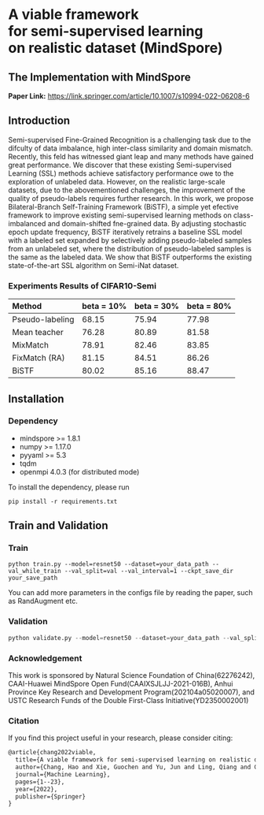 # A viable framework for semi‑supervised learning on realistic dataset (MindSpore)


## The Implementation with MindSpore

**Paper Link:**   https://link.springer.com/article/10.1007/s10994-022-06208-6

## Introduction
Semi-supervised Fine-Grained Recognition is a challenging task due to the difculty of 
data imbalance, high inter-class similarity and domain mismatch. Recently, this feld has 
witnessed giant leap and many methods have gained great performance. We discover that 
these existing Semi-supervised Learning (SSL) methods achieve satisfactory performance 
owe to the exploration of unlabeled data. However, on the realistic large-scale datasets, 
due to the abovementioned challenges, the improvement of the quality of pseudo-labels 
requires further research. In this work, we propose Bilateral-Branch Self-Training Framework (BiSTF), a simple yet efective framework to improve existing semi-supervised learning methods on class-imbalanced and domain-shifted fne-grained data. By adjusting stochastic epoch update frequency, BiSTF iteratively retrains a baseline SSL model with a 
labeled set expanded by selectively adding pseudo-labeled samples from an unlabeled set, 
where the distribution of pseudo-labeled samples is the same as the labeled data. We show 
that BiSTF outperforms the existing state-of-the-art SSL algorithm on Semi-iNat dataset. 
	
### Experiments Results of CIFAR10-Semi

| Method            | beta = 10%  | beta = 30%       | beta = 80% |  
|:--------------------|:------------|:------------    |:------------  |
| Pseudo-labeling            | 68.15    | 75.94   | 77.98              |
| Mean teacher     | 76.28    | 80.89  | 81.58              |
| MixMatch    | 78.91    | 82.46  | 83.85             |
| FixMatch (RA)         | 81.15    | 84.51  | 86.26           |
| BiSTF   | 80.02       | 85.16  | 88.47             |

## Installation

### Dependency

- mindspore >= 1.8.1
- numpy >= 1.17.0
- pyyaml >= 5.3
- tqdm
- openmpi 4.0.3 (for distributed mode) 

To install the dependency, please run
```shell
pip install -r requirements.txt
```

## Train and Validation

### Train

``` shell
python train.py --model=resnet50 --dataset=your_data_path --val_while_train --val_split=val --val_interval=1 --ckpt_save_dir your_save_path
```

You can add more parameters in the configs file by reading the paper, such as RandAugment etc.

### Validation

```python
python validate.py --model=resnet50 --dataset=your_data_path --val_split=validation --ckpt_path='./ckpt/resnet50-best.ckpt' 
``` 

### Acknowledgement

This work is sponsored by Natural Science Foundation of China(62276242), CAAI-Huawei MindSpore Open
Fund(CAAIXSJLJJ-2021-016B), Anhui Province Key Research and Development Program(202104a05020007), and
USTC Research Funds of the Double First-Class Initiative(YD2350002001)

### Citation

If you find this project useful in your research, please consider citing:

```latex
@article{chang2022viable,
  title={A viable framework for semi-supervised learning on realistic dataset},
  author={Chang, Hao and Xie, Guochen and Yu, Jun and Ling, Qiang and Gao, Fang and Yu, Ye},
  journal={Machine Learning},
  pages={1--23},
  year={2022},
  publisher={Springer}
}
```
